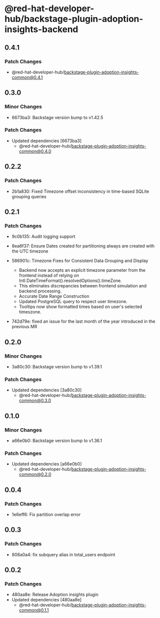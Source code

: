 # @red-hat-developer-hub/backstage-plugin-adoption-insights-backend

## 0.4.1

### Patch Changes

- @red-hat-developer-hub/backstage-plugin-adoption-insights-common@0.4.1

## 0.3.0

### Minor Changes

- 6673ba3: Backstage version bump to v1.42.5

### Patch Changes

- Updated dependencies [6673ba3]
  - @red-hat-developer-hub/backstage-plugin-adoption-insights-common@0.4.0

## 0.2.2

### Patch Changes

- 2b1a830: Fixed Timezone offset inconsistency in time-based SQLite grouping queries

## 0.2.1

### Patch Changes

- 9c0b135: Audit logging support
- 8ea6f37: Ensure Dates created for partitioning always are created with the UTC timezone
- 586901c: Timezone Fixes for Consistent Data Grouping and Display

  - Backend now accepts an explicit timezone parameter from the frontend instead of relying on Intl.DateTimeFormat().resolvedOptions().timeZone.
  - This eliminates discrepancies between frontend simulation and backend processing.
  - Accurate Date Range Construction
  - Updated PostgreSQL query to respect user timezone.
  - Tooltips now show formatted times based on user's selected timeszone.

- 742d79e: fixed an issue for the last month of the year introduced in the previous MR

## 0.2.0

### Minor Changes

- 3a80c30: Backstage version bump to v1.39.1

### Patch Changes

- Updated dependencies [3a80c30]
  - @red-hat-developer-hub/backstage-plugin-adoption-insights-common@0.3.0

## 0.1.0

### Minor Changes

- a66e0b0: Backstage version bump to v1.36.1

### Patch Changes

- Updated dependencies [a66e0b0]
  - @red-hat-developer-hub/backstage-plugin-adoption-insights-common@0.2.0

## 0.0.4

### Patch Changes

- 1e6eff6: Fix partition overlap error

## 0.0.3

### Patch Changes

- 808a0a4: fix subquery alias in total_users endpoint

## 0.0.2

### Patch Changes

- 480aa8e: Release Adoption insights plugin
- Updated dependencies [480aa8e]
  - @red-hat-developer-hub/backstage-plugin-adoption-insights-common@0.1.1
